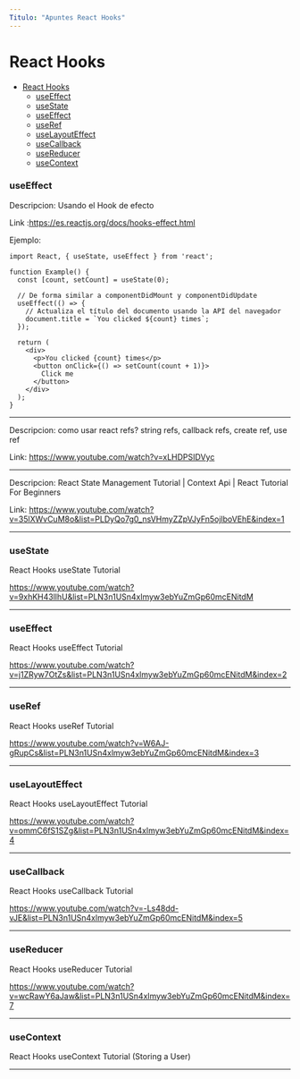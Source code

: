 ```yaml
---
Titulo: "Apuntes React Hooks"
---
```


# React Hooks

- [React Hooks](#react-hooks)
    - [useEffect](#useeffect)
    - [useState](#usestate)
    - [useEffect](#useeffect-1)
    - [useRef](#useref)
    - [useLayoutEffect](#uselayouteffect)
    - [useCallback](#usecallback)
    - [useReducer](#usereducer)
    - [useContext](#usecontext)



### useEffect

Descripcion: Usando el Hook de efecto

Link :https://es.reactjs.org/docs/hooks-effect.html

Ejemplo:

~~~
import React, { useState, useEffect } from 'react';

function Example() {
  const [count, setCount] = useState(0);

  // De forma similar a componentDidMount y componentDidUpdate
  useEffect(() => {
    // Actualiza el título del documento usando la API del navegador
    document.title = `You clicked ${count} times`;
  });

  return (
    <div>
      <p>You clicked {count} times</p>
      <button onClick={() => setCount(count + 1)}>
        Click me
      </button>
    </div>
  );
}
~~~

___

Descripcion: como usar react refs? string refs, callback refs, create ref, use ref

Link: https://www.youtube.com/watch?v=xLHDPSIDVyc

___

Descripcion: React State Management Tutorial | Context Api | React Tutorial For Beginners

Link: https://www.youtube.com/watch?v=35lXWvCuM8o&list=PLDyQo7g0_nsVHmyZZpVJyFn5ojlboVEhE&index=1




___
### useState

React Hooks useState Tutorial

https://www.youtube.com/watch?v=9xhKH43llhU&list=PLN3n1USn4xlmyw3ebYuZmGp60mcENitdM





___
### useEffect

React Hooks useEffect Tutorial

https://www.youtube.com/watch?v=j1ZRyw7OtZs&list=PLN3n1USn4xlmyw3ebYuZmGp60mcENitdM&index=2




___
### useRef


React Hooks useRef Tutorial

https://www.youtube.com/watch?v=W6AJ-gRupCs&list=PLN3n1USn4xlmyw3ebYuZmGp60mcENitdM&index=3


___

### useLayoutEffect

React Hooks useLayoutEffect Tutorial

https://www.youtube.com/watch?v=ommC6fS1SZg&list=PLN3n1USn4xlmyw3ebYuZmGp60mcENitdM&index=4


___

### useCallback

React Hooks useCallback Tutorial

https://www.youtube.com/watch?v=-Ls48dd-vJE&list=PLN3n1USn4xlmyw3ebYuZmGp60mcENitdM&index=5

___

### useReducer

React Hooks useReducer Tutorial

https://www.youtube.com/watch?v=wcRawY6aJaw&list=PLN3n1USn4xlmyw3ebYuZmGp60mcENitdM&index=7


___

### useContext

React Hooks useContext Tutorial (Storing a User)

___




